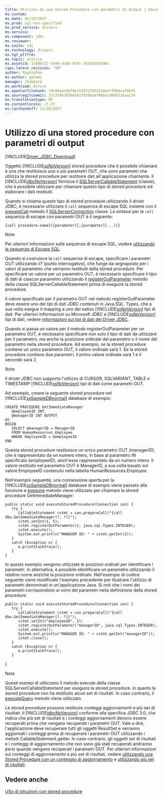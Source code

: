 ```yaml
---
title: Utilizzo di una Stored Procedure con parametri di Output | Documenti Microsoft
ms.custom: 
ms.date: 01/19/2017
ms.prod: sql-non-specified
ms.prod_service: drivers
ms.service: 
ms.component: jdbc
ms.reviewer: 
ms.suite: sql
ms.technology: drivers
ms.tgt_pltfrm: 
ms.topic: article
ms.assetid: 1c006f27-7e99-43d5-974c-7b782659290c
caps.latest.revision: "29"
author: MightyPen
ms.author: genemi
manager: jhubbard
ms.workload: Active
ms.openlocfilehash: 7dc04aac6bf9ec53b72705322ebe7f056caf8bfb
ms.sourcegitcommit: 2713f8e7b504101f9298a0706bacd84bf2eaa174
ms.translationtype: MT
ms.contentlocale: it-IT
ms.lasthandoff: 11/18/2017
---
```

# <a name="using-a-stored-procedure-with-output-parameters"></a>Utilizzo di una stored procedure con parametri di output
[!INCLUDE[Driver_JDBC_Download](../../includes/driver_jdbc_download.md)]

  Oggetto [!INCLUDE[ssNoVersion](../../includes/ssnoversion_md.md)] stored procedure che è possibile chiamare è una che restituisce uno o più parametri OUT, che sono parametri che utilizza la stored procedure per restituire dati all'applicazione chiamante. Il [!INCLUDE[jdbcNoVersion](../../includes/jdbcnoversion_md.md)] fornisce il [SQLServerCallableStatement](../../connect/jdbc/reference/sqlservercallablestatement-class.md) (classe), che è possibile utilizzare per chiamare questo tipo di stored procedure ed elaborare i dati restituiti.  
  
 Quando si chiama questo tipo di stored procedure utilizzando il driver JDBC, è necessario utilizzare il `call` sequenza di escape SQL insieme con il [prepareCall](../../connect/jdbc/reference/preparecall-method-sqlserverconnection.md) metodo il [SQLServerConnection](../../connect/jdbc/reference/sqlserverconnection-class.md) classe. La sintassi per la `call` sequenza di escape con parametri OUT è il seguente:  
  
 `{call procedure-name[([parameter][,[parameter]]...)]}`  
  
> [!NOTE]  
>  Per ulteriori informazioni sulle sequenze di escape SQL, vedere [utilizzando le sequenze di Escape SQL](../../connect/jdbc/using-sql-escape-sequences.md).  
  
 Quando si costruisce la `call` sequenza di escape, specificare i parametri OUT utilizzando il? (punto interrogativo), che funge da segnaposto per i valori di parametro che verranno restituiti dalla stored procedure. Per specificare un valore per un parametro OUT, è necessario specificare il tipo di dati di ciascun parametro utilizzando il [registerOutParameter](../../connect/jdbc/reference/registeroutparameter-method-sqlservercallablestatement.md) metodo della classe SQLServerCallableStatement prima di eseguire la stored procedure.  
  
 Il valore specificato per il parametro OUT nel metodo registerOutParameter deve essere uno dei tipi di dati JDBC contenuti in Java.SQL. Types, che a sua volta esegue il mapping a uno dei nativo [!INCLUDE[ssNoVersion](../../includes/ssnoversion_md.md)] tipi di dati. Per ulteriori informazioni su Microsoft JDBC e [!INCLUDE[ssNoVersion](../../includes/ssnoversion_md.md)] tipi di dati, vedere [informazioni sui tipi di dati del Driver JDBC](../../connect/jdbc/understanding-the-jdbc-driver-data-types.md).  
  
 Quando si passa un valore per il metodo registerOutParameter per un parametro OUT, è necessario specificare non solo il tipo di dati da utilizzare per il parametro, ma anche la posizione ordinale del parametro o il nome del parametro nella stored procedure. Ad esempio, se la stored procedure contiene un unico parametro OUT, il valore ordinale sarà 1. Se la stored procedure contiene due parametri, il primo valore ordinale sarà 1 e il secondo sarà 2.  
  
> [!NOTE]  
>  Il driver JDBC non supporta l'utilizzo di CURSOR, SQLVARIANT, TABLE e TIMESTAMP [!INCLUDE[ssNoVersion](../../includes/ssnoversion_md.md)] tipi di dati come parametri OUT.  
  
 Ad esempio, creare la seguente stored procedure nel [!INCLUDE[ssSampleDBnormal](../../includes/sssampledbnormal_md.md)] database di esempio:  
  
```  
CREATE PROCEDURE GetImmediateManager  
   @employeeID INT,  
   @managerID INT OUTPUT  
AS  
BEGIN  
   SELECT @managerID = ManagerID   
   FROM HumanResources.Employee   
   WHERE EmployeeID = @employeeID  
END  
```  
  
 Questa stored procedure restituisce un unico parametro OUT (managerID), che è rappresentato da un numero intero, in base al parametro IN specificato (employeeID), anch'esso rappresentato da un numero intero. Il valore restituito nel parametro OUT è ManagerID, a sua volta basato sul valore EmployeeID contenuto nella tabella HumanResources.Employee.  
  
 Nell'esempio seguente, una connessione aperta per la [!INCLUDE[ssSampleDBnormal](../../includes/sssampledbnormal_md.md)] database di esempio viene passato alla funzione e [eseguire](../../connect/jdbc/reference/execute-method-sqlserverstatement.md) metodo viene utilizzato per chiamare la stored procedure GetImmediateManager:  
  
```  
public static void executeStoredProcedure(Connection con) {  
   try {  
      CallableStatement cstmt = con.prepareCall("{call dbo.GetImmediateManager(?, ?)}");  
      cstmt.setInt(1, 5);  
      cstmt.registerOutParameter(2, java.sql.Types.INTEGER);  
      cstmt.execute();  
      System.out.println("MANAGER ID: " + cstmt.getInt(2));  
   }  
   catch (Exception e) {  
      e.printStackTrace();  
   }  
}  
```  
  
 In questo esempio vengono utilizzate le posizioni ordinali per identificare i parametri. In alternativa, è possibile identificare un parametro utilizzando il relativo nome anziché la posizione ordinale. Nell'esempio di codice seguente viene modificato l'esempio precedente per illustrare l'utilizzo di parametri denominati in un'applicazione Java. Si noti che i nomi dei parametri corrispondono ai nomi dei parametri nella definizione della stored procedure:  
  
```  
public static void executeStoredProcedure(Connection con) {  
   try {  
      CallableStatement cstmt = con.prepareCall("{call dbo.GetImmediateManager(?, ?)}");  
      cstmt.setInt("employeeID", 5);  
      cstmt.registerOutParameter("managerID", java.sql.Types.INTEGER);  
      cstmt.execute();  
      System.out.println("MANAGER ID: " + cstmt.getInt("managerID"));  
      cstmt.close();  
   }  
   catch (Exception e) {  
      e.printStackTrace();  
   }  
```  
  
 }  
  
> [!NOTE]  
>  Questi esempi di utilizzano il metodo execute della classe SQLServerCallableStatement per eseguire la stored procedure. in quanto la stored procedure non ha restituito alcun set di risultati. In caso contrario, il [executeQuery](../../connect/jdbc/reference/executequery-method-sqlserverstatement.md) metodo viene utilizzato.  
  
 Le stored procedure possono restituire conteggi aggiornamenti e più set di risultati. Il [!INCLUDE[jdbcNoVersion](../../includes/jdbcnoversion_md.md)] conforme alla specifica JDBC 3.0, che indica che più set di risultati e i conteggi aggiornamenti devono essere recuperati prima che vengano recuperati i parametri OUT. Vale a dire, l'applicazione deve recuperare tutti gli oggetti ResultSet e verranno aggiornati i conteggi prima di recuperare i parametri OUT utilizzando i metodi CallableStatement.getter. In caso contrario, gli oggetti set di risultati e i conteggi di aggiornamento che non sono già stati recuperati andranno persi quando vengono recuperati i parametri OUT. Per ulteriori informazioni sui conteggi di aggiornamento e più set di risultati, vedere [utilizzando una Stored Procedure con un conteggio di aggiornamento](../../connect/jdbc/using-a-stored-procedure-with-an-update-count.md) e [utilizzando più set di risultati](../../connect/jdbc/using-multiple-result-sets.md).  
  
## <a name="see-also"></a>Vedere anche  
 [USo di istruzioni con stored procedure](../../connect/jdbc/using-statements-with-stored-procedures.md)  
  
  
